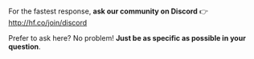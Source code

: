 For the fastest response, **ask our community on Discord**
👉 http://hf.co/join/discord

Prefer to ask here? No problem! **Just be as specific as possible in your question**.
